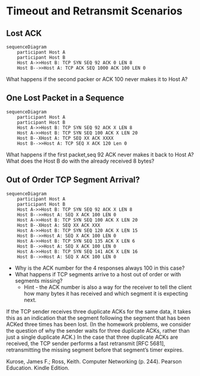 # Timeout and Retransmit Scenarios

## Lost ACK

```mermaid
sequenceDiagram
    participant Host A
    participant Host B
    Host A->>Host B: TCP SYN SEQ 92 ACK 0 LEN 8
    Host B-->>Host A: TCP ACK SEQ 1000 ACK 100 LEN 0
```

What happens if the second packer or ACK 100 never makes it to Host A?

## One Lost Packet in a Sequence

```mermaid
sequenceDiagram
    participant Host A
    participant Host B
    Host A->>Host B: TCP SYN SEQ 92 ACK X LEN 8
    Host A->>Host B: TCP SYN SEQ 100 ACK X LEN 20
    Host B--XHost A: TCP SEQ XX ACK XXXX
    Host B-->>Host A: TCP SEQ X ACK 120 Len 0
```

What happens if the first packet,seq 92 ACK never makes it back to Host A? What does the Host B do with the already received 8 bytes?

## Out of Order TCP Segment Arrival?

```mermaid
sequenceDiagram
    participant Host A
    participant Host B
    Host A->>Host B: TCP SYN SEQ 92 ACK X LEN 8
    Host B-->>Host A: SEQ X ACK 100 LEN 0
    Host A->>Host B: TCP SYN SEQ 100 ACK X LEN 20
    Host B--XHost A: SEQ XX ACK XXX
    Host A->>Host B: TCP SYN SEQ 120 ACK X LEN 15
    Host B-->>Host A: SEQ X ACK 100 LEN 0
    Host A->>Host B: TCP SYN SEQ 135 ACK X LEN 6
    Host B-->>Host A: SEQ X ACK 100 LEN 0
    Host A->>Host B: TCP SYN SEQ 141 ACK X LEN 16
    Host B-->>Host A: SEQ X ACK 100 LEN 0
```

* Why is the ACK number for the 4 responses always 100 in this case?
* What happens if TCP segments arrive to a host out of order or with segments missing?
  * Hint - the ACK number is also a way for the receiver to tell the client how many bytes it has received and which segment it is expecting next.

If the TCP  sender receives three duplicate ACKs for the same data, it takes this as an indication  that the segment following the segment that has been ACKed three times has been  lost. (In the homework problems, we consider the question of why the sender waits  for three duplicate ACKs, rather than just a single duplicate ACK.) In the case that  three duplicate ACKs are received, the TCP sender performs a fast retransmit [RFC  5681], retransmitting the missing segment before that segment’s timer expires.

Kurose, James F.; Ross, Keith. Computer Networking (p. 244). Pearson Education. Kindle Edition.

